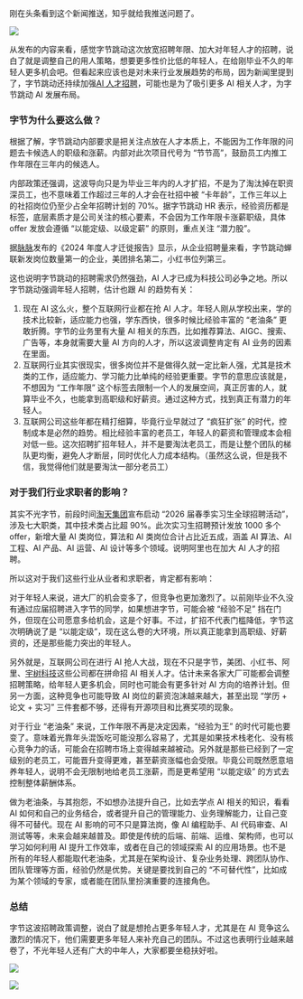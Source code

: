 刚在头条看到这个新闻推送，知乎就给我推送问题了。

![](https://picx.zhimg.com/50/v2-f280f0f103dc4f8429c350feb5e37465_720w.jpg?source=2c26e567)

从发布的内容来看，感觉字节跳动这次放宽招聘年限、加大对年轻人才的招聘，说白了就是调整自己的用人策略，想要更多性价比低的年轻人，在给刚毕业不久的年轻人更多机会吧。但看起来应该也是对未来行业发展趋势的布局，因为新闻里提到了，字节跳动还持续加强[AI 人才招聘](https://zhida.zhihu.com/search?content_id=720801593\&content_type=Answer\&match_order=1\&q=AI%E4%BA%BA%E6%89%8D%E6%8B%9B%E8%81%98\&zhida_source=entity)，可能也是为了吸引更多 AI 相关人才，为字节跳动 AI 发展布局。

### 字节为什么要这么做？

根据了解，字节跳动内部要求是把关注点放在人才本质上，不能因为工作年限的问题去卡候选人的职级和涨薪。内部对此次项目代号为 “节节高”，鼓励员工内推工作年限在三年内的候选人。

内部政策还强调，这波导向只是为毕业三年内的人才扩招，不是为了淘汰掉在职资深员工，也不意味着工作超过三年的人才会在社招中被 “卡年龄”，工作三年以上的社招岗位仍至少占全年招聘计划的 70%。据字节跳动 HR 表示，经验资历都是标签，底层素质才是公司关注的核心要素，不会因为工作年限卡涨薪职级，具体 offer 发放会遵循 “以能定级、以级定薪” 的原则，重点关注 “潜力股”。

据[脉脉](https://zhida.zhihu.com/search?content_id=720801593\&content_type=Answer\&match_order=1\&q=%E8%84%89%E8%84%89\&zhida_source=entity)发布的《2024 年度人才迁徙报告》显示，从企业招聘量来看，字节跳动蝉联新发岗位数量第一的企业，美团排名第二，小红书位列第三。

这也说明字节跳动的招聘需求仍然强劲，AI 人才已成为科技公司必争之地。所以字节跳动强调年轻人招聘，估计也跟 AI 的趋势有关：

1. 现在 AI 这么火，整个互联网行业都在抢 AI 人才。年轻人刚从学校出来，学的技术比较新，适应能力也强，学东西快，很多时候比经验丰富的 “老油条” 更敢折腾。字节的业务里有大量 AI 相关的东西，比如推荐算法、AIGC、搜索、广告等，本身就需要大量 AI 方向的人才，所以这波调整肯定有 AI 业务的因素在里面。
2. 互联网行业其实很现实，很多岗位并不是做得久就一定比新人强，尤其是技术类的工作，适应能力、学习能力比单纯的经验更重要。字节的意思应该就是，不想因为 “工作年限” 这个标签去限制一个人的发展空间，真正厉害的人，就算毕业不久，也能拿到高职级和好薪资。通过这种方式，找到真正有潜力的年轻人。
3. 互联网公司这些年都在精打细算，毕竟行业早就过了 “疯狂扩张” 的时代，控制成本是必然的趋势。相比经验丰富的老员工，年轻人的薪资和管理成本会相对低一些。这次招聘扩招年轻人，并不是要淘汰老员工，而是让整个团队的梯队更均衡，避免人才断层，同时优化人力成本结构。（虽然这么说，但是我不信，我觉得他们就是要淘汰一部分老员工）

### 对于我们行业求职者的影响？

其实不光字节，前段时间[淘天集团](https://zhida.zhihu.com/search?content_id=720801593\&content_type=Answer\&match_order=1\&q=%E6%B7%98%E5%A4%A9%E9%9B%86%E5%9B%A2\&zhida_source=entity)宣布启动 “2026 届春季实习生全球招聘活动”，涉及七大职类，其中技术类占比超 90%。此次实习生招聘预计发放 1000 多个 offer，新增大量 AI 类岗位，算法和 AI 类岗位合计占比近五成，涵盖 AI 算法、AI 工程、AI 产品、AI 运营、AI 设计等多个领域。说明阿里也在加大 AI 人才的招聘。

所以这对于我们这些行业从业者和求职者，肯定都有影响：

对于年轻人来说，进大厂的机会变多了，但竞争也更加激烈了。以前刚毕业不久没有通过应届招聘进入字节的同学，如果想进字节，可能会被 “经验不足” 挡在门外，但现在公司愿意多给机会，这是个好事。不过，扩招不代表门槛降低，字节这次明确说了是 “以能定级”，现在这么卷的大环境，所以真正能拿到高职级、好薪资的，还是那些能力突出的年轻人。

另外就是，互联网公司在进行 AI 抢人大战，现在不只是字节，美团、小红书、阿里、[宇树科技](https://zhida.zhihu.com/search?content_id=720801593\&content_type=Answer\&match_order=1\&q=%E5%AE%87%E6%A0%91%E7%A7%91%E6%8A%80\&zhida_source=entity)这些公司都在拼命招 AI 相关人才。估计未来各家大厂可能都会调整招聘策略，给年轻人更多机会，同时也可能会有更多针对 AI 方向的培养计划。但另一方面，这种竞争也可能导致 AI 岗位的薪资泡沫越来越大，甚至出现 “学历 + 论文 + 实习” 三件套都不够，还得有开源项目和比赛奖项的现象。

对于行业 “老油条” 来说，工作年限不再是决定因素，“经验为王” 的时代可能也要变了。意味着光靠年头混饭吃可能没那么容易了，尤其是如果技术栈老化、没有核心竞争力的话，可能会在招聘市场上变得越来越被动。另外就是那些已经到了一定级别的老员工，可能晋升变得更难，甚至薪资涨幅也会受限。毕竟公司既然愿意培养年轻人，说明不会无限制地给老员工涨薪，而是更希望用 “以能定级” 的方式去控制整体薪酬体系。

做为老油条，与其抱怨，不如想办法提升自己，比如去学点 AI 相关的知识，看看 AI 如何和自己的业务结合，或者提升自己的管理能力、业务理解能力，让自己变得不可替代。现在 AI 影响的可不只是算法岗，像 AI 编程助手、AI 代码审查、AI 测试等等，未来会越来越普及。即使是传统的后端、前端、运维、架构师，也可以学习如何利用 AI 提升工作效率，或者在自己的领域探索 AI 的应用场景。也不是所有的年轻人都能取代老油条，尤其是在架构设计、复杂业务处理、跨团队协作、团队管理等方面，经验仍然是优势。关键是要找到自己的 “不可替代性”，比如成为某个领域的专家，或者能在团队里扮演重要的连接角色。

### 总结

字节这波招聘政策调整，说白了就是想抢占更多年轻人才，尤其是在 AI 竞争这么激烈的情况下，他们需要更多年轻人来补充自己的团队。不过这也表明行业越来越卷了，不光年轻人还有广大的中年人，大家都要坐稳扶好啦。

![](https://picx.zhimg.com/50/v2-31eebd689402d077f98ea02c9f58ec79_720w.jpg?source=2c26e567)

![](https://picx.zhimg.com/50/v2-2b014926cd8ffa40540f28896040a1a0_720w.jpg?source=2c26e567)
